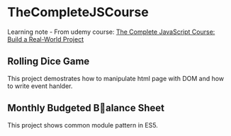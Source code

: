 # TheCompleteJSCourse

Learning note - From udemy course: [The Complete JavaScript Course: Build a Real-World Project](https://www.udemy.com/the-complete-javascript-course/)

## Rolling Dice Game

This project demostrates how to manipulate html page with DOM and how to write event hanlder.

## Monthly Budgeted Balance Sheet

This project shows common module pattern in ES5.